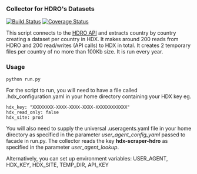  ### Collector for HDRO's Datasets
[![Build Status](https://github.com/OCHA-DAP/hdx-scraper-hdro/actions/workflows/run-python-tests.yaml/badge.svg)](https://github.com/OCHA-DAP/hdx-scraper-hdro/actions/workflows/run-python-tests.yaml)
[![Coverage Status](https://coveralls.io/repos/github/OCHA-DAP/hdx-scraper-hdro/badge.svg?branch=main&ts=1)](https://coveralls.io/github/OCHA-DAP/hdx-scraper-hdro?branch=main)

This script connects to the [HDRO API](https://hdrdata.org) and extracts country by country creating a dataset per country in HDX. It makes around 200 reads from HDRO and 200 read/writes (API calls) to HDX in total. It creates 2 temporary files per country of no more than 100Kb size. It is run every year. 


### Usage

    python run.py

For the script to run, you will need to have a file called .hdx_configuration.yaml in your home directory containing your HDX key eg.

    hdx_key: "XXXXXXXX-XXXX-XXXX-XXXX-XXXXXXXXXXXX"
    hdx_read_only: false
    hdx_site: prod
    
 You will also need to supply the universal .useragents.yaml file in your home directory as specified in the parameter *user_agent_config_yaml* passed to facade in run.py. The collector reads the key **hdx-scraper-hdro** as specified in the parameter *user_agent_lookup*.
 
 Alternatively, you can set up environment variables: USER_AGENT, HDX_KEY, HDX_SITE, TEMP_DIR, API_KEY 
